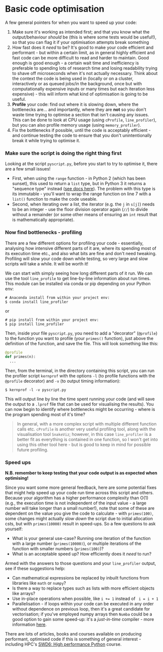 # Basic code optimisation

A few general pointers for when you want to speed up your code:
1. Make sure it's working as intended first; and that you know what the output/behaviour *should* be (this is where some tests would be useful!), so that you can flag it if your optimisation attempts break something
2. How fast does it _need_ to be? It's good to make your code efficient and performant - but within a certain limit, as in general highly efficient and fast code can be more difficult to read and harder to maintain. Good enough is good enough - a certain wait time and inefficiency is preferable to spending lots of research time and losing readability trying to shave off microseconds when it's not actually necessary. Think about the context the code is being used in (locally or on a cluster, interactively or as queued jobs/in the background, once but with computationally expensive inputs or many times but each iteration less expensive) - this will inform what kind of optimisation is going to be useful.
3. **Profile** your code: find out where it is slowing down, where the bottlenecks are... and importantly, where they are **not** so you don't waste time trying to optimise a section that isn't causing any issues. This can be done to look at CPU usage (using `cProfile`, `line_profiler`), but you can also profile memory usage (using `memory_profiler`).
4. Fix the bottlenecks if possible, until the code is acceptably efficient - and continue testing the code to ensure that you don't unintentionally break it while trying to optimise it.

### Make sure the script is doing the right thing first
Looking at the script `pyscript.py`, before you start to try to optimise it, there are a few small issues! 

- First, when using the `range` function - in Python 2 (which has been sunset), this used to return a `list` type, but in Python 3 it returns a "sequence type" instead ([see docs here](https://docs.python.org/3/library/stdtypes.html#range)). The problem with this type is its immutable - you'll want to wrap the range function on line 7 with a `list()` function to make the code useable.
- Second, when iterating over a list, the iterator (e.g. the `j` in `s[j]`) needs to be an integer - use the floor division operator again (`//`) to divide without a remainder (or some other means of ensuring an `int` result that is mathematically appropriate).

### Now find bottlenecks - profiling

There are a few different options for profiling your code - essentially, analysing how intensive different parts of it are, where its spending most of its execution time etc., and also what bits are fine and don't need tweaking. Profiling will slow your code down while testing, so very large and slow scripts will take a while. It will be worth it!

We can start with simply seeing how long different parts of it run. We can use the tool `line_profile` to get line-by-line information about run times. This module can be installed via conda or pip depending on your Python env:

```shell
# Anaconda install from within your project env:
$ conda install line_profiler
```
or
```shell
# pip install from within your project env:
$ pip install line_profiler
```

Then, inside your file `pyscript.py`, you need to add a "decorator" (`@profile`) to the function you want to profile (your `primes()` function), just above the definition of the function, and save the file. This will look something like this:

```python
@profile
def primes(n):
  ...
```
Then, from the terminal, in the directory containing this script, you can run the profiler script `kernprof` with the options `-l` (to profile functions with the `@profile` decorator) and `-v` (to output timing information):

```shell
$ kernprof -l -v pyscript.py
```
This will output line by line the time spent running your code (and will save the output to a `.lprof` file that can be used for visualising the results). You can now begin to identify where bottlenecks might be occurring - where is the program spending most of it's time? 

>In general, with a more complex script with multiple different function calls etc. `cProfile` is another very useful profiling tool, along with the visualisation tool `SnakeViz`; however, in this case `line_profiler` is a better fit as everything is contained in one function, so I won't get into using this other tool here -  but is good to keep in mind for possible future profiling. 

### Speed ups

**N.B. remember to keep testing that your code output is as expected when optimising!**

Since you want some more general feedback, here are some potential fixes that might help speed up your code run time across this script and others. Because your algorithm has a higher performance complexity than O(1) (e.g., the execution time is not independent of the input value - a large number will take longer than a small number!), note that some of these are dependent on the value you give the code to calculate - with `primes(100)`, some changes might actually *slow down* the script due to initial allocation csts, but with `primes(10000)` result in speed-ups. So a few questions to ask yourself:
- What is your general use-case? Running one iteration of the function with a large number (`primes(10000)`), or multiple iterations of the function with smaller numbers (`primes(100)`)?
- What is an acceptable speed up? How efficiently does it *need* to run?

Armed with the answers to those questions and your `line_profiler` output, see if these suggestions help:

- Can mathematical expressions be replaced by inbuilt functions from libraries like `math` or `numpy`?
- Is there a way to replace types such as lists with more efficient objects like arrays?
- Use in-place operations when possible, like `i += 1` instead of ` i = i + 1`
- Parallelisation - if loops within your code can be executed in any order without dependence on previous loop, then it's a great candidate for vectorisation; if you've employed numpy arrays then `Numba` could be a good option to gain some speed-up: it's a *just-in-time* compiler - more information [here](https://numba.pydata.org/).

There are lots of articles, books and courses available on producing performant, optimised code if this is something of general interest - including HPC's [SWD6: High performance Python](https://arc.leeds.ac.uk/training/courses/swd6/) course.